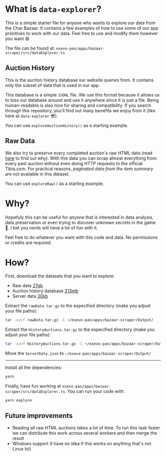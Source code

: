 # What is `data-explorer`?

This is a simple starter file for anyone who wants to explore our data from the
Char Bazaar. It contains a few examples of how to use some of our app primitives
to work with our data. Feel free to use and modify them however you want 😄

The file can be found at: `exevo-pan/apps/bazaar-scraper/src/dataExplorer.ts`

## Auction History

This is the auction history database our website queries from. It contains only
the subset of data that is used in our app.

This database is a simple `JSONL` file. We use this format because it allows us
to toss our database around and use it anywhere since it is just a file. Being
human-readable is also nice for sharing and compatibility. If you search through
this repository, you'll find out many benefits we enjoy from it (like here at
`data-explorer` 😎).

You can use `exploreAuctionHistory()` as a starting example.

## Raw Data

We also try to preserve every completed auction's raw HTML data (read
[here](https://www.exevopan.com/blog/about-our-data#How-accurate-is-our-data) to
find out why). With this data you can scrap almost everything from every past
auction without even doing HTTP requests to the official Tibia.com. For
practical reasons, _paginated data from the item summary_ are not available in
this dataset.

You can use `exploreRaw()` as a starting example.

# Why?

Hopefuly this can be useful for anyone that is interested in data analysis, data
preservation or even trying to discover unknown secrets in the game 👀. I bet
you nerds will have a lot of fun with it.

Feel free to do whatever you want with this code and data. No permissions or
credits are required.

# How?

First, download the datasets that you want to explore:

- Raw data
  [27gb](https://drive.google.com/file/d/1jP4HuTnmh5lSL-ao0wfdbEur6CAQEeWX/view?usp=sharing)
- Auction history database
  [213mb](https://drive.google.com/file/d/1jP4HuTnmh5lSL-ao0wfdbEur6CAQEeWX/view?usp=sharing)
- Server data [30kb](https://exevopan-static.netlify.app/ServerData.json)

Extract the `rawData.tar.gz` to the especified directory (make you adjust your
file paths):

```bash
tar -xzvf rawData.tar.gz -C ~/exevo-pan/apps/bazaar-scraper/Output/
```

Extract the `HistoryAuctions.tar.gz` to the especified directory (make you
adjust your file paths):

```bash
tar -xzvf HistoryAuctions.tar.gz -C ~/exevo-pan/apps/bazaar-scraper/Output/
```

Move the `ServerData.json` to `~/exevo-pan/apps/bazaar-scraper/Output/`

---

Install all the dependencies:

```bash
yarn
```

Finally, have fun working at
`exevo-pan/apps/bazaar-scraper/src/dataExplorer.ts`. You can run your code with:

```bash
yarn explore
```

## Future improvements

- Reading all raw HTML auctions takes a lot of time. To run this task faster we
  can distribute this work across several workers and then merge the result
- Windows support (I have no idea if this works on anything that's not Linux
  lol)

